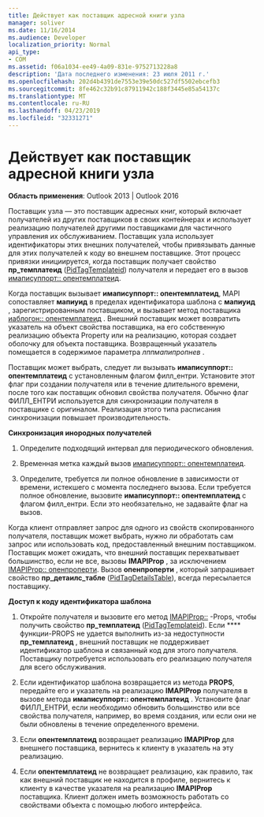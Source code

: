 ```yaml
---
title: Действует как поставщик адресной книги узла
manager: soliver
ms.date: 11/16/2014
ms.audience: Developer
localization_priority: Normal
api_type:
- COM
ms.assetid: f06a1034-ee49-4a09-831e-9752713228a8
description: 'Дата последнего изменения: 23 июля 2011 г.'
ms.openlocfilehash: 202d4b4391de7553e39e50dc527df5502ebcefb3
ms.sourcegitcommit: 8fe462c32b91c87911942c188f3445e85a54137c
ms.translationtype: MT
ms.contentlocale: ru-RU
ms.lasthandoff: 04/23/2019
ms.locfileid: "32331271"
---
```

# <a name="acting-as-a-host-address-book-provider"></a>Действует как поставщик адресной книги узла

  
  
**Область применения**: Outlook 2013 | Outlook 2016 
  
Поставщик узла — это поставщик адресных книг, который включает получателей из других поставщиков в своих контейнерах и использует реализацию получателей другими поставщиками для частичного управления их обслуживанием. Поставщик узла использует идентификаторы этих внешних получателей, чтобы привязывать данные для этих получателей к коду во внешнем поставщике. Этот процесс привязки инициируется, когда поставщик получает свойство **пр_темплатеид** ([PidTagTemplateid](pidtagtemplateid-canonical-property.md)) получателя и передает его в вызов [имаписуппорт:: опентемплатеид](imapisupport-opentemplateid.md). 
  
Когда поставщик вызывает **имаписуппорт:: опентемплатеид**, MAPI сопоставляет **мапиуид** в пределах идентификатора шаблона с **мапиуид** , зарегистрированным поставщиком, и вызывает метод поставщика [иаблогон:: опентемплатеид](iablogon-opentemplateid.md) . Внешний поставщик может возвратить указатель на объект свойства поставщика, на его собственную реализацию объекта Property или на реализацию, которая создает оболочку для объекта поставщика. Возвращенный указатель помещается в содержимое параметра _лппмапипропнев_ . 
  
Поставщик может выбрать, следует ли вызывать **имаписуппорт:: опентемплатеид** с установленным флагом филл_ентри. Установите этот флаг при создании получателя или в течение длительного времени, после того как поставщик обновил свойства получателя. Обычно флаг ФИЛЛ_ЕНТРИ используется для синхронизации получателя в поставщике с оригиналом. Реализация этого типа расписания синхронизации повышает производительность. 
  
 **Синхронизация инородных получателей**
  
1. Определите подходящий интервал для периодического обновления. 
    
2. Временная метка каждый вызов [имаписуппорт:: опентемплатеид](imapisupport-opentemplateid.md). 
    
3. Определите, требуется ли полное обновление в зависимости от времени, истекшего с момента последнего вызова. Если требуется полное обновление, вызовите **имаписуппорт:: опентемплатеид** с флагом филл_ентри. Если это необязательно, не задавайте флаг на вызов. 
    
Когда клиент отправляет запрос для одного из свойств скопированного получателя, поставщик может выбрать, нужно ли обработать сам запрос или использовать код, предоставленный внешним поставщиком. Поставщик может ожидать, что внешний поставщик перехватывает большинство, если не все, вызовы **IMAPIProp** , за исключением [IMAPIProp:: опенпроперти](imapiprop-openproperty.md). Вызов **опенпроперти** , который запрашивает свойство **пр_детаилс_табле** ([PidTagDetailsTable](pidtagdetailstable-canonical-property.md)), всегда пересылается поставщику.
  
 **Доступ к коду идентификатора шаблона**
  
1. Откройте получателя и вызовите его метод [IMAPIProp::](imapiprop-getprops.md) -Props, чтобы получить свойство **пр_темплатеид** ([PidTagTemplateid](pidtagtemplateid-canonical-property.md)). Если **** функции-PROPS не удается выполнить из-за недоступности **пр_темплатеид** , внешний поставщик не поддерживает идентификатор шаблона и связанный код для этого получателя. Поставщику потребуется использовать его реализацию получателя для всего обслуживания. 
    
2. Если идентификатор шаблона возвращается из метода **PROPS**, передайте его и указатель на реализацию **IMAPIProp** получателя в вызове метода **имаписуппорт:: опентемплатеид** . Установите флаг ФИЛЛ_ЕНТРИ, если необходимо обновить большинство или все свойства получателя, например, во время создания, или если они не были обновлены в течение определенного времени. 
    
3. Если **опентемплатеид** возвращает реализацию **IMAPIProp** для внешнего поставщика, вернитесь к клиенту в указатель на эту реализацию. 
    
4. Если **опентемплатеид** не возвращает реализацию, как правило, так как внешний поставщик не находится в профиле, вернитесь к клиенту в качестве указателя на реализацию **IMAPIProp** поставщика. Клиент должен иметь возможность работать со свойствами объекта с помощью любого интерфейса. 
    

